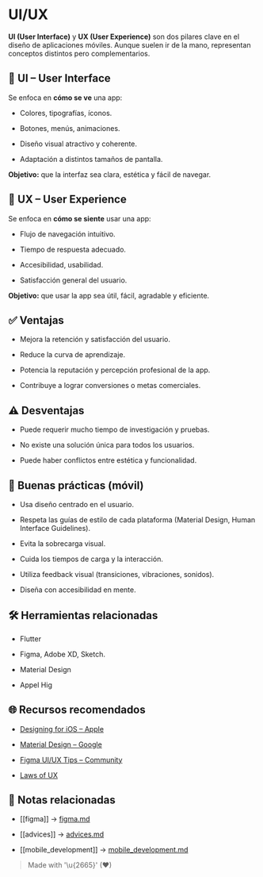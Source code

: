 # UI/UX

**UI (User Interface)** y **UX (User Experience)** son dos pilares clave en el diseño de aplicaciones móviles. Aunque suelen ir de la mano, representan conceptos distintos pero complementarios.

## 🎨 UI – User Interface

Se enfoca en **cómo se ve** una app:  

- Colores, tipografías, íconos.  

- Botones, menús, animaciones.  

- Diseño visual atractivo y coherente.  

- Adaptación a distintos tamaños de pantalla.  

**Objetivo:** que la interfaz sea clara, estética y fácil de navegar.  

## 🧠 UX – User Experience

Se enfoca en **cómo se siente** usar una app:  

- Flujo de navegación intuitivo.  

- Tiempo de respuesta adecuado.  

- Accesibilidad, usabilidad.  

- Satisfacción general del usuario.  

**Objetivo:** que usar la app sea útil, fácil, agradable y eficiente.  

## ✅ Ventajas

- Mejora la retención y satisfacción del usuario.  

- Reduce la curva de aprendizaje.  

- Potencia la reputación y percepción profesional de la app.  

- Contribuye a lograr conversiones o metas comerciales.  

## ⚠️ Desventajas

- Puede requerir mucho tiempo de investigación y pruebas.  

- No existe una solución única para todos los usuarios.  

- Puede haber conflictos entre estética y funcionalidad.  

## 🥇 Buenas prácticas (móvil)

- Usa diseño centrado en el usuario.  

- Respeta las guías de estilo de cada plataforma (Material Design, Human Interface Guidelines).  

- Evita la sobrecarga visual.  

- Cuida los tiempos de carga y la interacción.  

- Utiliza feedback visual (transiciones, vibraciones, sonidos).  

- Diseña con accesibilidad en mente.  

## 🛠️ Herramientas relacionadas

- Flutter  

- Figma, Adobe XD, Sketch.  

- Material Design  

- Appel Hig

## 🌐 Recursos recomendados

- [Designing for iOS – Apple](https://developer.apple.com/design/human-interface-guidelines/)  

- [Material Design – Google](https://m3.material.io/)  

- [Figma UI/UX Tips – Community](https://www.figma.com/community/search?resource_type=files&sort_by=popular&query=ux%20tips)  

- [Laws of UX](https://lawsofux.com/)  

## 🔗 Notas relacionadas

- [[figma]] → [figma.md](/tools/figma.md)  

- [[advices]] → [advices.md](/advices/advices.md) 
 
- [[mobile_development]] → [mobile_development.md](/overview/mobile_development.md)

> Made with '\u{2665}' (♥)
